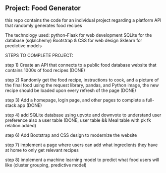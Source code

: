 <h2> Project: Food Generator</h2>

this repo contains the code for an individual project regarding a platform API that randomly generates food recipes

The technology used: python-Flask for web development SQLite for the database (sqlalchemy) Bootstrap & CSS for web design Sklearn for predictive models

STEPS TO COMPLETE PROJECT:

step 1) Create an API that connects to a public food database website that contains 1000s of food recipes (DONE)

step 2) Randomly get the food recipe, instructions to cook, and a picture of the final food using the request library, pandas, and Python image, the new recipe should be loaded upon every refresh of the page (DONE)

step 3) Add a homepage, login page, and other pages to complete a full-stack app  (DONE)

step 4) add SQLite database using upvote and downvote to understand user preference also a user table (DONE, user table && Meal table with pk fk relation added)

step 6) Add Bootstrap and CSS design to modernize the website

step 7) implement a page where users can add what ingredients they have at home to only get relevant recipes

step 8) implement a machine learning model to predict what food users will like (cluster grouping, predictive model)

